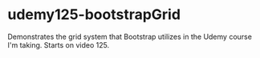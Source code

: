 # udemy125-bootstrapGrid
Demonstrates the grid system that Bootstrap utilizes in the Udemy course I'm taking. Starts on video 125.
